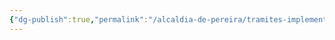 ```yaml
---
{"dg-publish":true,"permalink":"/alcaldia-de-pereira/tramites-implementados/prestamos-de-parque-o-escenarios-deportivos/","tags":["SecretaríaDeporte"]}
---
```


